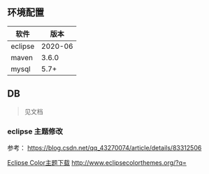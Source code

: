

## 环境配置

| 软件    | 版本    |
| ------- | ------- |
| eclipse | 2020-06 |
| maven   | 3.6.0   |
| mysql   | 5.7+    |



## DB

> 见文档



### eclipse 主题修改

参考： https://blog.csdn.net/qq_43270074/article/details/83312506

[Eclipse Color主题下载](http://www.eclipsecolorthemes.org/?q=)   http://www.eclipsecolorthemes.org/?q=

